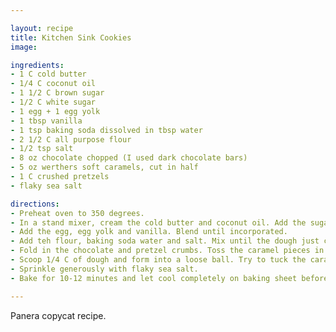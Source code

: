 ```yaml
---

layout: recipe
title: Kitchen Sink Cookies
image:

ingredients:
- 1 C cold butter
- 1/4 C coconut oil
- 1 1/2 C brown sugar
- 1/2 C white sugar
- 1 egg + 1 egg yolk
- 1 tbsp vanilla
- 1 tsp baking soda dissolved in tbsp water
- 2 1/2 C all purpose flour
- 1/2 tsp salt
- 8 oz chocolate chopped (I used dark chocolate bars)
- 5 oz werthers soft caramels, cut in half
- 1 C crushed pretzels
- flaky sea salt

directions:
- Preheat oven to 350 degrees.
- In a stand mixer, cream the cold butter and coconut oil. Add the sugars. Cream until smooth.
- Add the egg, egg yolk and vanilla. Blend until incorporated.
- Add teh flour, baking soda water and salt. Mix until the dough just comes together.
- Fold in the chocolate and pretzel crumbs. Toss the caramel pieces in a little bit of flour to prevent clumping and mix them in as well.
- Scoop 1/4 C of dough and form into a loose ball. Try to tuck the caramel pieces inside the dough or leave on top. Please 6 cookies on a baking pan. Leave plenty of room for spreading
- Sprinkle generously with flaky sea salt.
- Bake for 10-12 minutes and let cool completely on baking sheet before eating.

---
```

Panera copycat recipe.